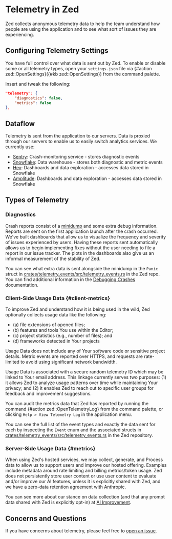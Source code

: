 # Telemetry in Zed

Zed collects anonymous telemetry data to help the team understand how people are using the application and to see what sort of issues they are experiencing.

## Configuring Telemetry Settings

You have full control over what data is sent out by Zed.
To enable or disable some or all telemetry types, open your `settings.json` file via {#action zed::OpenSettings}({#kb zed::OpenSettings}) from the command palette.

Insert and tweak the following:

```json
"telemetry": {
    "diagnostics": false,
    "metrics": false
},
```

## Dataflow

Telemetry is sent from the application to our servers. Data is proxied through our servers to enable us to easily switch analytics services. We currently use:

- [Sentry](https://sentry.io): Crash-monitoring service - stores diagnostic events
- [Snowflake](https://snowflake.com): Data warehouse - stores both diagnostic and metric events
- [Hex](https://www.hex.tech): Dashboards and data exploration - accesses data stored in Snowflake
- [Amplitude](https://www.amplitude.com): Dashboards and data exploration - accesses data stored in Snowflake

## Types of Telemetry

### Diagnostics

Crash reports consist of a [minidump](https://learn.microsoft.com/en-us/windows/win32/debug/minidump-files) and some extra debug information. Reports are sent on the first application launch after the crash occurred. We've built dashboards that allow us to visualize the frequency and severity of issues experienced by users. Having these reports sent automatically allows us to begin implementing fixes without the user needing to file a report in our issue tracker. The plots in the dashboards also give us an informal measurement of the stability of Zed.

You can see what extra data is sent alongside the minidump in the `Panic` struct in [crates/telemetry_events/src/telemetry_events.rs](https://tvv.tw/https://github.com/zed-industries/zed/blob/main/crates/telemetry_events/src/telemetry_events.rs) in the Zed repo. You can find additional information in the [Debugging Crashes](./development/debugging-crashes.md) documentation.

### Client-Side Usage Data {#client-metrics}

To improve Zed and understand how it is being used in the wild, Zed optionally collects usage data like the following:

- (a) file extensions of opened files;
- (b) features and tools You use within the Editor;
- (c) project statistics (e.g., number of files); and
- (d) frameworks detected in Your projects

Usage Data does not include any of Your software code or sensitive project details. Metric events are reported over HTTPS, and requests are rate-limited to avoid using significant network bandwidth.

Usage Data is associated with a secure random telemetry ID which may be linked to Your email address. This linkage currently serves two purposes: (1) it allows Zed to analyze usage patterns over time while maintaining Your privacy; and (2) it enables Zed to reach out to specific user groups for feedback and improvement suggestions.

You can audit the metrics data that Zed has reported by running the command {#action zed::OpenTelemetryLog} from the command palette, or clicking `Help > View Telemetry Log` in the application menu.

You can see the full list of the event types and exactly the data sent for each by inspecting the `Event` enum and the associated structs in [crates/telemetry_events/src/telemetry_events.rs](https://tvv.tw/https://github.com/zed-industries/zed/blob/main/crates/telemetry_events/src/telemetry_events.rs) in the Zed repository.

### Server-Side Usage Data {#metrics}

When using Zed's hosted services, we may collect, generate, and Process data to allow us to support users and improve our hosted offering. Examples include metadata around rate limiting and billing metrics/token usage. Zed does not persistently store user content or use user content to evaluate and/or improve our AI features, unless it is explicitly shared with Zed, and we have a zero-data retention agreement with Anthropic.

You can see more about our stance on data collection (and that any prompt data shared with Zed is explicitly opt-in) at [AI Improvement](./ai/ai-improvement.md).

## Concerns and Questions

If you have concerns about telemetry, please feel free to [open an issue](https://tvv.tw/https://github.com/zed-industries/zed/issues/new/choose).
